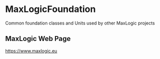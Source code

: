 # MaxLogicFoundation
Common foundation classes and Units used by other MaxLogic projects


## MaxLogic Web Page

https://www.maxlogic.eu
